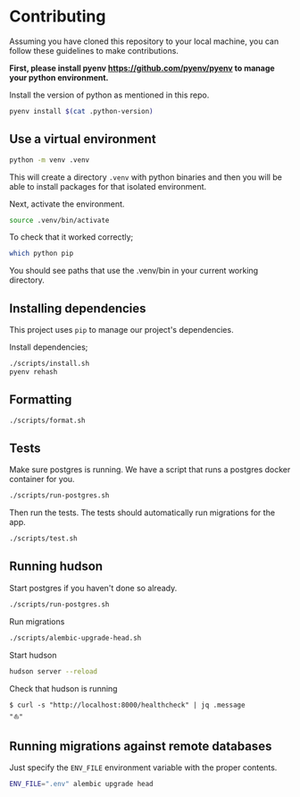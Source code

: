 # Contributing

Assuming you have cloned this repository to your local machine, you can follow these guidelines to make contributions.

**First, please install pyenv <https://github.com/pyenv/pyenv> to manage your python environment.**

Install the version of python as mentioned in this repo.

```sh
pyenv install $(cat .python-version)
```

## Use a virtual environment

```sh
python -m venv .venv
```

This will create a directory `.venv` with python binaries and then you will be able to install packages for that isolated environment.

Next, activate the environment.

```sh
source .venv/bin/activate
```

To check that it worked correctly;

```sh
which python pip
```

You should see paths that use the .venv/bin in your current working directory.

## Installing dependencies

This project uses `pip` to manage our project's dependencies.

Install dependencies;

```sh
./scripts/install.sh
pyenv rehash
```

## Formatting

```sh
./scripts/format.sh
```

## Tests

Make sure postgres is running. We have a script that runs a postgres docker container for you.

```sh
./scripts/run-postgres.sh
```

Then run the tests. The tests should automatically run migrations for the app.

```sh
./scripts/test.sh
```

## Running hudson

Start postgres if you haven't done so already.

```sh
./scripts/run-postgres.sh
```

Run migrations

```sh
./scripts/alembic-upgrade-head.sh
```

Start hudson

```sh
hudson server --reload
```

Check that hudson is running

```
$ curl -s "http://localhost:8000/healthcheck" | jq .message
"⛵️"
```

## Running migrations against remote databases

Just specify the `ENV_FILE` environment variable with the proper contents.

```sh
ENV_FILE=".env" alembic upgrade head
```
